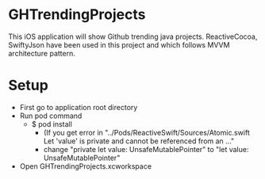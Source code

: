 # GHTrendingProjects
This iOS application will show Github trending java projects. ReactiveCocoa, SwiftyJson have been used in this project and which follows MVVM architecture pattern.


# Setup
- First go to application root directory 
- Run pod command
    - $ pod install
        - (If you get error in "../Pods/ReactiveSwift/Sources/Atomic.swift Let 'value' is private and cannot be referenced from an ..." 
        - change "private let value: UnsafeMutablePointer<Int32>" to "let value: UnsafeMutablePointer<Int32>" 
- Open GHTrendingProjects.xcworkspace


